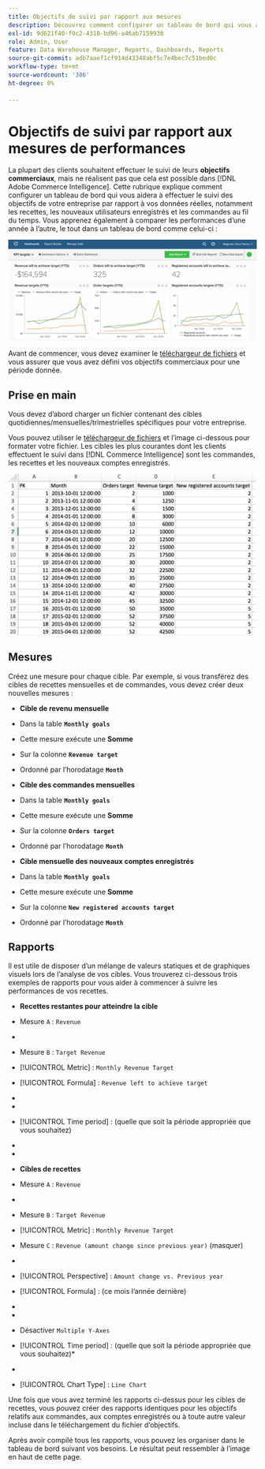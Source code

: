 ```yaml
---
title: Objectifs de suivi par rapport aux mesures
description: Découvrez comment configurer un tableau de bord qui vous aidera à effectuer le suivi des objectifs de votre entreprise par rapport à vos données réelles, notamment les recettes, les nouveaux utilisateurs enregistrés et les commandes au fil du temps.
exl-id: 9d621f40-f9c2-4310-bd96-a46ab7159930
role: Admin, User
feature: Data Warehouse Manager, Reports, Dashboards, Reports
source-git-commit: adb7aaef1cf914d43348abf5c7e4bec7c51bed0c
workflow-type: tm+mt
source-wordcount: '386'
ht-degree: 0%

---
```


# Objectifs de suivi par rapport aux mesures de performances

La plupart des clients souhaitent effectuer le suivi de leurs **objectifs commerciaux**, mais ne réalisent pas que cela est possible dans [!DNL Adobe Commerce Intelligence]. Cette rubrique explique comment configurer un tableau de bord qui vous aidera à effectuer le suivi des objectifs de votre entreprise par rapport à vos données réelles, notamment les recettes, les nouveaux utilisateurs enregistrés et les commandes au fil du temps. Vous apprenez également à comparer les performances d’une année à l’autre, le tout dans un tableau de bord comme celui-ci :

![](../../assets/Goals-_dashboard_2.png)

Avant de commencer, vous devez examiner le [téléchargeur de fichiers](../importing-data/connecting-data/using-file-uploader.md) et vous assurer que vous avez défini vos objectifs commerciaux pour une période donnée.

## Prise en main

Vous devez d’abord charger un fichier contenant des cibles quotidiennes/mensuelles/trimestrielles spécifiques pour votre entreprise.

Vous pouvez utiliser le [téléchargeur de fichiers](../importing-data/connecting-data/using-file-uploader.md) et l’image ci-dessous pour formater votre fichier. Les cibles les plus courantes dont les clients effectuent le suivi dans [!DNL Commerce Intelligence] sont les commandes, les recettes et les nouveaux comptes enregistrés.

![](../../assets/Goals-_Excel.png)

## Mesures

Créez une mesure pour chaque cible. Par exemple, si vous transférez des cibles de recettes mensuelles et de commandes, vous devez créer deux nouvelles mesures :

* **Cible de revenu mensuelle**
* Dans la table **`Monthly goals`**
* Cette mesure exécute une **Somme**
* Sur la colonne **`Revenue target`**
* Ordonné par l’horodatage **`Month`**

* **Cible des commandes mensuelles**
* Dans la table **`Monthly goals`**
* Cette mesure exécute une **Somme**
* Sur la colonne **`Orders target`**
* Ordonné par l’horodatage **`Month`**

* **Cible mensuelle des nouveaux comptes enregistrés**
* Dans la table **`Monthly goals`**
* Cette mesure exécute une **Somme**
* Sur la colonne **`New registered accounts target`**
* Ordonné par l’horodatage **`Month`**

## Rapports

Il est utile de disposer d’un mélange de valeurs statiques et de graphiques visuels lors de l’analyse de vos cibles. Vous trouverez ci-dessous trois exemples de rapports pour vous aider à commencer à suivre les performances de vos recettes.

* **Recettes restantes pour atteindre la cible**
* Mesure `A` : `Revenue`
* 
  [!UICONTROL Mesure]: `Revenue`

* Mesure `B` : `Target Revenue`
* [!UICONTROL Metric] : `Monthly Revenue Target`

* [!UICONTROL Formula] : `Revenue left to achieve target`
* 
  [!UICONTROL Formule]: `(B-A)`
* 
  [!UICONTROL Format]: `Number`

* [!UICONTROL Time period] : (quelle que soit la période appropriée que vous souhaitez)
* 
  [!UICONTROL Interval]: `Month`
* 
  [!UICONTROL Type de graphique]: `Scalar`

* **Cibles de recettes**
* Mesure `A` : `Revenue`
* 
  [!UICONTROL Mesure]: `Revenue`

* Mesure `B` : `Target Revenue`
* [!UICONTROL Metric] : `Monthly Revenue Target`

* Mesure `C` : `Revenue (amount change since previous year)` (masquer)
* 
  [!UICONTROL Mesure]: `Revenue`
* [!UICONTROL Perspective] : `Amount change vs. Previous year`

* [!UICONTROL Formula] : (ce mois l’année dernière)
* 
  [!UICONTROL Formule]: `(A-C)`
* 
  [!UICONTROL Format]: `Currency`

* Désactiver `Multiple Y-Axes`
* [!UICONTROL Time period] : (quelle que soit la période appropriée que vous souhaitez)*
* 
  [!UICONTROL Interval]: `Month`
* [!UICONTROL Chart Type] : `Line Chart`

Une fois que vous avez terminé les rapports ci-dessus pour les cibles de recettes, vous pouvez créer des rapports identiques pour les objectifs relatifs aux commandes, aux comptes enregistrés ou à toute autre valeur incluse dans le téléchargement du fichier d’objectifs.

Après avoir compilé tous les rapports, vous pouvez les organiser dans le tableau de bord suivant vos besoins. Le résultat peut ressembler à l’image en haut de cette page.
